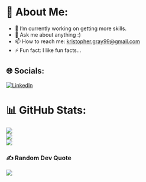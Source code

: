 # 💫 About Me:
- 🔭 I’m currently working on getting more skills.
- 💬 Ask me about anything :)
- 📫 How to reach me: kristopher.gray99@gmail.com
- ⚡ Fun fact: I like fun facts... 


## 🌐 Socials:
[![LinkedIn](https://img.shields.io/badge/LinkedIn-%230077B5.svg?logo=linkedin&logoColor=white)](https://linkedin.com/in/https://www.linkedin.com/in/kristopher-gray-41b427251/) 

# 📊 GitHub Stats:
![](https://github-readme-stats.vercel.app/api?username=Krisejg99&theme=dark&hide_border=true&include_all_commits=true&count_private=true)<br/>
![](https://github-readme-streak-stats.herokuapp.com/?user=Krisejg99&theme=dark&hide_border=true)<br/>
![](https://github-readme-stats.vercel.app/api/top-langs/?username=Krisejg99&theme=dark&hide_border=true&include_all_commits=true&count_private=true&layout=compact)

### ✍️ Random Dev Quote
![](https://quotes-github-readme.vercel.app/api?type=horizontal&theme=radical)

<!-- Proudly created with GPRM ( https://gprm.itsvg.in ) -->
